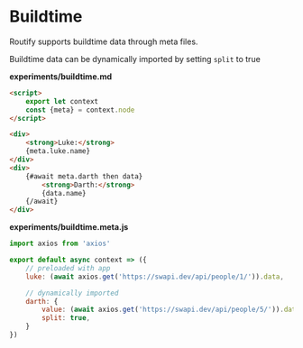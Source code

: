 <script>
    import { Router, InternalReflector, resolveNode } from '@roxi/routify'
    import MiniBrowser from '#cmp/minibrowser/MiniBrowser.svelte'
    console.log(resolveNode('../example'))
</script>


<Router decorator={MiniBrowser} name="example" offset="../example" url="/" urlReflector={InternalReflector} />


# Buildtime

Routify supports buildtime data through meta files.

Buildtime data can be dynamically imported by setting `split` to true

**experiments/buildtime.md**
```html
<script>
    export let context
    const {meta} = context.node
</script>

<div>
    <strong>Luke:</strong>
    {meta.luke.name}
</div>
<div>
    {#await meta.darth then data}
        <strong>Darth:</strong>
        {data.name}
    {/await}
</div>
```

**experiments/buildtime.meta.js**
```javascript
import axios from 'axios'

export default async context => ({  
    // preloaded with app
    luke: (await axios.get('https://swapi.dev/api/people/1/')).data,

    // dynamically imported
    darth: {
        value: (await axios.get('https://swapi.dev/api/people/5/')).data,
        split: true,
    }    
})

```

